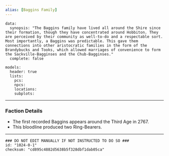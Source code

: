 ```yaml
---
alias: [Baggins Family]
---
```

```RpgManagerData
data: 
  synopsis: "The Baggins family have lived all around the Shire since their formation, though they have concentrated around Hobbiton. They are perceived by their community as well-to-do and a respectable sort. Most importantly, a Baggins was predictable. This gave them connections into other aristocratic families in the form of the Brandybucks and Tooks, which allowed marriages of convenience to form the Sackville-Bagginses and the Chub-Bagginses."
  complete: false
```
```RpgManager
models: 
  header: true
  lists: 
    pcs: 
    npcs: 
    locations: 
    subplots: 
```
---
### Faction Details
 - The first recorded Baggins appears around the Third Age in 2767.
 - This bloodline produced two Ring-Bearers. 

---
```RpgManagerID
### DO NOT EDIT MANUALLY IF NOT INSTRUCTED TO DO SO ###
id: "1024-0-1"
checksum: "cd895c4882d5638b5f328dbf1dab05ca"
```
